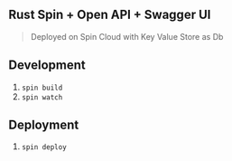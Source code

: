## Rust Spin + Open API + Swagger UI

> Deployed on Spin Cloud with Key Value Store as Db

## Development

1. `spin build`
2. `spin watch`

## Deployment
1. `spin deploy`